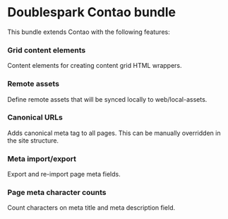 Doublespark Contao bundle
===========================
This bundle extends Contao with the following features:

### Grid content elements
Content elements for creating content grid HTML wrappers.

### Remote assets
Define remote assets that will be synced locally to web/local-assets.

### Canonical URLs
Adds canonical meta tag to all pages. This can be manually overridden in the site structure.

### Meta import/export
Export and re-import page meta fields.

### Page meta character counts
Count characters on meta title and meta description field.

